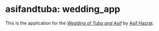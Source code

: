 # asifandtuba: wedding_app

This is the application for the
[*Wedding of Tuba and Asif*](http://www.asifandtuba.com/)
by [Asif Hazrat](http://www.fractalstrategies.com/).